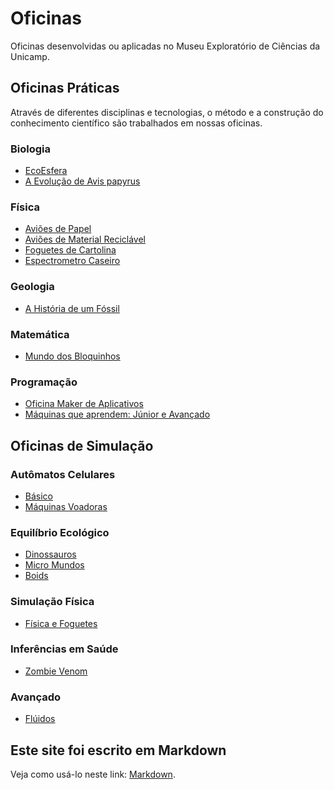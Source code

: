 # Oficinas

Oficinas desenvolvidas ou aplicadas no Museu Exploratório de Ciências da Unicamp.

## Oficinas Práticas
Através de diferentes disciplinas e tecnologias, o método e a construção do conhecimento científico são trabalhados em nossas oficinas.

### Biologia
* [EcoEsfera](ecoesfera/)
* [A Evolução de Avis papyrus]()

### Física
* [Aviões de Papel]()
* [Aviões de Material Reciclável]()
* [Foguetes de Cartolina]()
* [Espectrometro Caseiro]()

### Geologia
* [A História de um Fóssil]()

### Matemática
* [Mundo dos Bloquinhos]()

### Programação
* [Oficina Maker de Aplicativos]()
* [Máquinas que aprendem: Júnior e Avançado]()

## Oficinas de Simulação

### Autômatos Celulares
* [Básico](simula/automatos/)
* [Máquinas Voadoras](https://bit.ly/museu-fly2)

### Equilíbrio Ecológico
* [Dinossauros](simula/dinossauros/)
* [Micro Mundos](https://bit.ly/museu-micro)
* [Boids](https://bit.ly/museu-boids)

### Simulação Física
* [Física e Foguetes](https://bit.ly/museu-foguetes)

### Inferências em Saúde
* [Zombie Venom](https://bit.ly/museu-zumbi)

### Avançado
* [Flúidos](simula/automatos/)

## Este site foi escrito em Markdown

Veja como usá-lo neste link: [Markdown](docs/).

